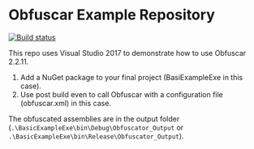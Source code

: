 Obfuscar Example Repository
===========================

[![Build status](https://img.shields.io/appveyor/ci/lextm/obfuscar-example/master.svg?label=appveyor&style=flat-square)](https://ci.appveyor.com/project/lextm/obfuscar-example)

This repo uses Visual Studio 2017 to demonstrate how to use Obfuscar 2.2.11.

1. Add a NuGet package to your final project (BasiExampleExe in this case).
2. Use post build even to call Obfuscar with a configuration file (obfuscar.xml) in this case.

The obfuscated assemblies are in the output folder (`.\BasicExampleExe\bin\Debug\Obfuscator_Output` or `.\BasicExampleExe\bin\Release\Obfuscator_Output`).